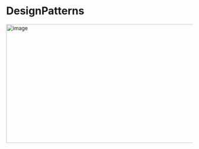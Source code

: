 # DesignPatterns

<img width="700" height="320" alt="image" src="https://github.com/user-attachments/assets/9ecbadd7-0d14-45ac-b1d0-6ebe75773e84" />
